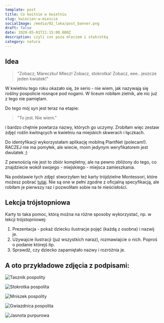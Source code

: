 ```yaml
---
template: post
title: Co kwitnie w kwietniu
slug: kwiecien-w-miescie
socialImage: /media/02_laka/post_banner.png
draft: false
date: 2020-05-01T21:15:00.000Z
description: czyli coś poza mleczem i stokrotką
category: natura
---
```

## Idea

> "Zobacz, Mareczku! Mlecz! Zobacz, stokrotka! Zobacz, eee.. jeszcze jeden kwiatek!"

W kwietniu tego roku okazało się, że serio - nie wiem, jak nazywają się rośliny pospolicie rosnące pod nogami. W liceum robiłam zielnik, ale nic już z tego nie pamiętam.

Do tego mój syn jest teraz na etapie:

> "To jest. Nie wiem."

i bardzo chętnie powtarza nazwy, których go uczymy. Zrobiłam więc zestaw zdjęć roślin kwitnących w kwietniu na miejskich skwerach i łączkach. 

Do identyfikacji wykorzystałam aplikację mobilną PlantNet (polecam!). RACZEJ nie ma pomyłek, ale wiecie, moim jedynym weryfikatorem jest dwulatek ;)

Z pewnością nie jest to zbiór kompletny, ale na pewno zbliżony do tego, co znajdziecie wokół swojego - miejskiego - miejsca zamieszkania.

Na podstawie tych zdjęć stworzyłam też karty trójdzielne Montessori, które możesz pobrać [tutaj](https://onedrive.live.com/?authkey=%21AIn8%2Dp8JpGkWTpc&cid=0DCE64FB2A114670&id=DCE64FB2A114670%21380462&parId=DCE64FB2A114670%21380685&o=OneUp). Nie są one w pełni zgodne z oficjalną specyfikacją, ale robiłam je pierwszy raz i pozwoliłam sobie na te nieścisłości. 

## Lekcja trójstopniowa

Karty to taka pomoc, którą można na różne sposoby wykorzystać, np. w lekcji trójstopniowej:

1. Prezentacja - pokaż dziecku ilustracje pojęć (każdą z osobna) i nazwij je.
2. Używajcie ilustracji (już wszystkich naraz), rozmawiajcie o nich. Poproś o podanie którejś itp.
3. Sprawdź, czy dziecko zapamiętało nazwy i rozróżnia je. 

## A oto przykładowe zdjęcia z podpisami:

![Tasznik pospolity](/media/02_laka/20200427_133434.jpg "Tasznik pospolity")

![Stokrotka pospolita](/media/02_laka/20200427_133905.jpg "Stokrotka pospolita")

![Mniszek pospolity](/media/02_laka/20200427_140451.jpg "Mniszek pospolity")

![Gwiazdnica pospolita](/media/02_laka/20200427_140757.jpg "Gwiazdnica pospolita")

![Jasnota purpurowa](/media/02_laka/20200427_142226.jpg "Jasnota purpurowa")